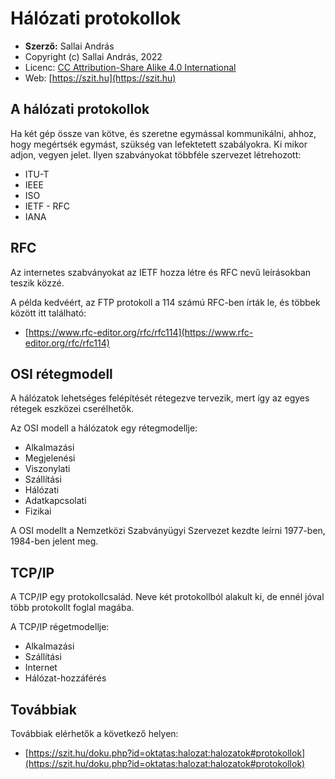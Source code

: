 # Hálózati protokollok

* **Szerző:** Sallai András
* Copyright (c) Sallai András, 2022
* Licenc: [CC Attribution-Share Alike 4.0 International](https://creativecommons.org/licenses/by-sa/4.0/)
* Web: [https://szit.hu](https://szit.hu)

## A hálózati protokollok

Ha két gép össze van kötve, és szeretne egymással kommunikálni, ahhoz, hogy megértsék egymást, szükség van lefektetett szabályokra.
Ki mikor adjon, vegyen jelet. Ilyen szabványokat többféle szervezet létrehozott:

* ITU-T
* IEEE
* ISO
* IETF - RFC
* IANA

## RFC

Az internetes szabványokat az IETF hozza létre és RFC nevű leírásokban teszik közzé.

A példa kedvéért, az FTP protokoll a 114 számú RFC-ben írták le, és többek között itt található:

* [https://www.rfc-editor.org/rfc/rfc114](https://www.rfc-editor.org/rfc/rfc114)

## OSI rétegmodell

A hálózatok lehetséges felépítését rétegezve tervezik, mert így az egyes rétegek eszközei cserélhetők.

Az OSI modell a hálózatok egy rétegmodellje:

* Alkalmazási
* Megjelenési
* Viszonylati
* Szállítási
* Hálózati
* Adatkapcsolati
* Fizikai

A OSI modellt a Nemzetközi Szabványügyi Szervezet kezdte leírni 1977-ben, 1984-ben jelent meg.

## TCP/IP

A TCP/IP egy protokollcsalád. Neve két protokollból alakult ki, de ennél jóval több protokollt foglal magába.

A TCP/IP régetmodellje:

* Alkalmazási
* Szállítási
* Internet
* Hálózat-hozzáférés

## Továbbiak

Továbbiak elérhetők a következő helyen:

* [https://szit.hu/doku.php?id=oktatas:halozat:halozatok#protokollok](https://szit.hu/doku.php?id=oktatas:halozat:halozatok#protokollok)


